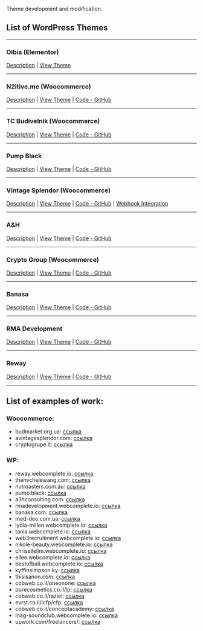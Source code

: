 Theme development and modification.

## List of WordPress Themes

---

### Olbia (Elementor)

[Description](https://github.com/DimaWide/wp-themes/blob/main/olbia/README.md) | [View Theme](https://themeforest.net/item/olbia-elegant-wordpress-theme-for-photographers/27528379?gad_source=1&gad_campaignid=11357746686&gbraid=0AAAAADf3e4Ec7VqSbeP_z5R6utkON1M7u&gclid=Cj0KCQjw5c_FBhDJARIsAIcmHK-KjlzXTVxPB_g8hExMTrHYEASqAy6YbtVP1SXOa3wTNNh9ogBKpNEaAl-uEALw_wcB)

---

### N2itive.me (Woocommerce)

[Description](https://github.com/DimaWide/wp-themes/tree/main/n2itive/README.md) | [View Theme](https://n2itive.me) | [Code - GitHub](https://github.com/DimaWide/wp-themes/tree/main/n2itive.me)

---

### TC Budivelnik (Woocommerce)

[Description](https://github.com/DimaWide/wp-themes/tree/main/tc_budivelnik/README.md) | [View Theme](https://budmarket.org.ua/) | [Code - GitHub](https://github.com/DimaWide/wp-themes/tree/main/tc_budivelnik)

---

### Pump Black
[Description](https://github.com/DimaWide/wp-themes/tree/main/pupm-black/README.md) | [View Theme](https://pump.black/)  | [Code - GitHub](https://github.com/DimaWide/wp-themes/tree/main/pupm-black) 

---

### Vintage Splendor (Woocommerce)
[Description](https://github.com/DimaWide/wp-themes/tree/main/vintage-splendor/README.md) | [View Theme](http://www.avintagesplendor.com/) | [Code - GitHub](https://github.com/DimaWide/wp-themes/tree/main/vintage-splendor) | [Webhook Integration](https://github.com/DimaWide/wp-themes/tree/main/vintage-splendor/Webhook.md)

---

### A&H  
[Description](https://github.com/DimaWide/wp-themes/tree/main/ah_theme/README.md) | [View Theme](https://ah.webcomplete.io/) | [Code - GitHub](https://github.com/DimaWide/wp-themes/tree/main/ah_theme)

---

### Crypto Group (Woocommerce)
[Description](https://github.com/DimaWide/wp-themes/tree/main/crypto-group/README.md) | [View Theme](https://cryptogrupe.lt/) | [Code - GitHub](https://github.com/DimaWide/wp-themes/tree/main/crypto-group)

---

### Banasa

[Description](https://github.com/DimaWide/wp-themes/tree/main/banasa/README.md) | [View Theme](https://banasa.com/) | [Code - GitHub](https://github.com/DimaWide/wp-themes/tree/main/banasa)

---

### RMA Development
[Description](https://github.com/DimaWide/wp-themes/tree/main/rmadevelopment/README.md) | [View Theme](https://rmadevelopment.webcomplete.io/) | [Code - GitHub](https://github.com/DimaWide/wp-themes/tree/main/rmadevelopment)

---

### Reway
[Description](https://github.com/DimaWide/wp-themes/tree/main/reway/README.md) | [View Theme](https://reway.webcomplete.io/) | [Code - GitHub](https://github.com/DimaWide/wp-themes/tree/main/reway)

---

## List of examples of work:

### Woocommerce:
- budmarket.org.ua: [ссылка](https://budmarket.org.ua/)
- avintagesplendor.com: [ссылка](https://www.avintagesplendor.com/)
- cryptogrupe.lt: [ссылка](https://cryptogrupe.lt/)

### WP:
- reway.webcomplete.io: [ссылка](https://reway.webcomplete.io/)
- themichelewang.com: [ссылка](https://themichelewang.com/)
- nutroasters.com.au: [ссылка](https://www.nutroasters.com.au/)
- pump.black: [ссылка](https://pump.black/)
- a3hconsulting.com: [ссылка](https://www.a3hconsulting.com/)
- rmadevelopment.webcomplete.io: [ссылка](https://rmadevelopment.webcomplete.io/)
- banasa.com: [ссылка](https://banasa.com/)
- med-deo.com.ua: [ссылка](https://www.med-deo.com.ua/)
- lydia-millen.webcomplete.io: [ссылка](https://lydia-millen.webcomplete.io/)
- tania.webcomplete.io: [ссылка](https://tania.webcomplete.io/)
- web3recruitment.webcomplete.io: [ссылка](https://web3recruitment.webcomplete.io/)
- nikole-beauty.webcomplete.io: [ссылка](https://nikole-beauty.webcomplete.io/)
- chrisellelim.webcomplete.io: [ссылка](https://chrisellelim.webcomplete.io/)
- ellee.webcomplete.io: [ссылка](https://ellee.webcomplete.io/)
- bestofbali.webcomplete.io: [ссылка](https://bestofbali.webcomplete.io/)
- kyffinsimpson.ky: [ссылка](https://www.kyffinsimpson.ky/)
- thisisanon.com: [ссылка](https://thisisanon.com/)
- cobweb.co.il/oneonone: [ссылка](http://www.cobweb.co.il/oneonone/)
- purecosmetics.co.il/lp: [ссылка](http://purecosmetics.co.il/lp/)
- cobweb.co.il/raziel: [ссылка](http://www.cobweb.co.il/raziel/)
- evrst.co.il/icfp/cfp: [ссылка](http://evrst.co.il/icfp/cfp/)
- cobweb.co.il/conceptacademy: [ссылка](https://www.cobweb.co.il/conceptacademy/)
- mag-soundclub.webcomplete.io: [ссылка](https://mag-soundclub.webcomplete.io/)
- upwork.com/freelancers/: [ссылка](https://www.upwork.com/freelancers/~01dc368f5440123a2e?viewMode=1)






